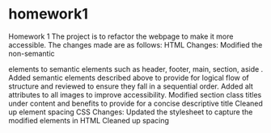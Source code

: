 # homework1
Homework 1
The project is to refactor the webpage to make it more accessible. The changes made are as follows:
HTML Changes:
Modified the non-semantic <div> elements to semantic elements such as header, footer, main, section, aside .
Added semantic elements described above to provide for logical flow of structure and reviewed to ensure they fall in a sequential order.
Added alt attributes to all images to improve accessibility.
Modified section class titles under content and benefits to provide for a concise descriptive title
Cleaned up element spacing 
CSS Changes:
Updated the stylesheet to capture the modified elements in HTML
Cleaned up spacing 
